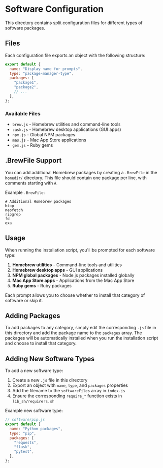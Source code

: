 # Software Configuration

This directory contains split configuration files for different types of software packages.

## Files

Each configuration file exports an object with the following structure:

```javascript
export default {
  name: "Display name for prompts",
  type: "package-manager-type",
  packages: [
    "package1",
    "package2",
    // ...
  ],
};
```

### Available Files

- `brew.js` - Homebrew utilities and command-line tools
- `cask.js` - Homebrew desktop applications (GUI apps)
- `npm.js` - Global NPM packages
- `mas.js` - Mac App Store applications
- `gem.js` - Ruby gems

## .BrewFile Support

You can add additional Homebrew packages by creating a `.BrewFile` in the `homedir/` directory. This file should contain one package per line, with comments starting with `#`.

Example `.BrewFile`:
```
# Additional Homebrew packages
htop
neofetch
ripgrep
fd
exa
```

## Usage

When running the installation script, you'll be prompted for each software type:

1. **Homebrew utilities** - Command-line tools and utilities
2. **Homebrew desktop apps** - GUI applications
3. **NPM global packages** - Node.js packages installed globally
4. **Mac App Store apps** - Applications from the Mac App Store
5. **Ruby gems** - Ruby packages

Each prompt allows you to choose whether to install that category of software or skip it.

## Adding Packages

To add packages to any category, simply edit the corresponding `.js` file in this directory and add the package name to the `packages` array. The packages will be automatically installed when you run the installation script and choose to install that category.

## Adding New Software Types

To add a new software type:

1. Create a new `.js` file in this directory
2. Export an object with `name`, `type`, and `packages` properties
3. Add the filename to the `softwareFiles` array in `index.js`
4. Ensure the corresponding `require_*` function exists in `lib_sh/requirers.sh`

Example new software type:
```javascript
// software/pip.js
export default {
  name: "Python packages",
  type: "pip",
  packages: [
    "requests",
    "flask",
    "pytest",
  ],
};
``` 
